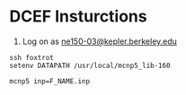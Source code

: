 # DCEF Insturctions

1) Log on as ne150-03@kepler.berkeley.edu

```
ssh foxtrot
setenv DATAPATH /usr/local/mcnp5_lib-160  

mcnp5 inp=F_NAME.inp
```
